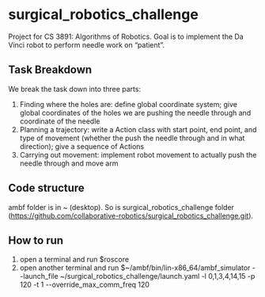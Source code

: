 # surgical_robotics_challenge

Project for CS 3891: Algorithms of Robotics. Goal is to implement the Da Vinci robot to perform needle work on “patient”.

## Task Breakdown

We break the task down into three parts:
1) Finding where the holes are: define global coordinate system; give global coordinates of the holes we are pushing the needle through and coordinate of the needle
2) Planning a trajectory: write a Action class with start point, end point, and type of movement (whether the push the needle through and in what direction); give a sequence of Actions
3) Carrying out movement: implement robot movement to actually push the needle through and move arm
 
## Code structure

ambf folder is in ~ (desktop). So is surgical_robotics_challenge folder (https://github.com/collaborative-robotics/surgical_robotics_challenge.git).  

 
## How to run

1) open a terminal and run $roscore
2) open another terminal and run $~/ambf/bin/lin-x86_64/ambf_simulator --launch_file ~/surgical_robotics_challenge/launch.yaml -l 0,1,3,4,14,15 -p 120 -t 1 --override_max_comm_freq 120
